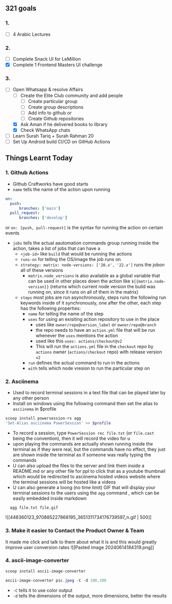 ## 321 goals

### 1.
- [ ] 4 Arabic Lectures
### 2.
- [ ] Complete Snack UI for LeMillion
- [x] Complete 1 Frontend Masters UI challenge

### 3.
- [ ] Open Whatsapp & resolve Affairs
	- [ ] Create the Elite Club community and add people
		- [ ] Create particular group
		- [ ] Create group descriptions
		- [ ] Add info to github or
		- [ ] Create Github repositories
	- [x] Ask Aman if he delivered books to library
	- [x] Check WhatsApp chats
- [ ] Learn Surah Tariq + Surah Rahman 20
- [ ] Set Up Android build CI/CD on GitHub Actions

## Things Learnt Today

### 1. Github Actions
- Github Craftworks have good starts
- `name` tells the name of the action upon running
```yaml
on:
  push:
	  branches: ['main']
  pull_request:
	  branches: ['develop']
```
  or
`on: [push, pull-request]`
  is the syntax for running the action on certain events
- `jobs` tells the actual aautomation commands group running inside the action, takes a list of jobs that can have a
	- `<job-id>` like `build` that would be running the actions
	- `runs-on` for telling the OS/image the job runs on
	- `strategy: matrix: node-versions: ['20.x', '22.x']` runs the jobon all of these versions
		- `matrix.node_versions` is also available as a global variable that can be used in other places down the action like `${{matrix.node-version}}` (returns which current node version the build was running on, since it runs on all of them in the matrix)
	-  `steps` most jobs are run asynchronously, steps runs the following run keywords inside of it synchronously, one after the other, each step has the following properties:
		- `name` for telling the name of the step
		- `uses` for using an exisiting action repository to use in the place
			- uses like `owner/repo@version_label` or `owner/repo@branch`
			- the repo needs to have an `action.yml` file that will be run whenever the `uses` mentions the action
			- used like this `uses: actions/checkout@v2`
			- This will run the `actions.yml` file in the `checkout` repo by `actions` owner (`actions/checkout` repo) with release version `v2`
		- `run` defines the actual command to run in the actions
		- `with` tells which node vresion to run the particular step on
### 2. Asciinema
- Used to record terminal sessions in a text file that can be played later by any other person
- Install on windows using the following command then set the alias to `asciinema` in $profile
```powershell
scoop install powersession-rs agg
'Set-Alias asciinema PowerSession' >> $profile
```
- To record a session, type `PowerSession rec file.txt` (or `file.cast` being the convention), then it will record the video for u
- upon playing the commands are actually shown running inside the terminal as if they were real, but the commands have no effect, they just are shown inside the terminal as if someone was really typing the commands
- U can also upload the files to the server and link them inside a README.md or any other file for ppl to click that as a youtube thumbnail which would be redirected to asciinema hosted videos website where the terminal sessions will be hosted like a  videos
- U can also generate a loong (no time limit) GIF that will display your terminal sessions to the users using the  `agg` command , which can be easily embedded inside markdown
```
  agg file.txt file.gif
```

  ![[448360123_970885227868195_3651311734176739597_n.gif | 500]]


### 3. Make it easier to Contact the Product Owner & Team
It made me click and talk to them about what it is and this would greatly improve user conversion rates
![[Pasted image 20240614184319.png]]

### 4. ascii-image-converter

```powershell
scoop install ascii-image-converter

ascii-image-converter pic.jpeg -C -d 100,100 
```

- `-C` tells it to use color output
- `-d` tells the dimensions of the output, more dimensions, better the results
